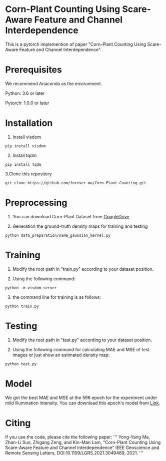 # Corn-Plant Counting Using Scare-Aware Feature and Channel Interdependence
This is a pytorch implemention of paper "Corn-Plant Counting Using Scare-Aware Feature and Channel Interdependence".

Prerequisites
===
We recommend Anaconda as the environment. <br>

Python: 3.6 or later <br>

Pytorch: 1.0.0 or later <br>


Installation
===
1. Install visdom <br>
```
pip install visdom
```
2. Install tqdm <br>
```
pip install tqdm
```
3.Clone this repository
```
git clone https://github.com/forever-ma/Corn-Plant-Counting.git
```


Preprocessing
===
1. You can download Corn-Plant Dataset from [GoogleDrive](https://drive.google.com/file/d/1GF6HaDgInQ89OrHR0tPRzrOjeF44micy/view?usp=sharing) <br>

2. Generation the ground-truth density maps for training and testing <br>
```
python data_preparation/same_gaussian_kernel.py
````

Training
===
1. Modify the root path in "train.py" according to your dataset position. <br>

2. Using the following command:
```
python -m visdom.server
```

3. the command line for training is as follows:
```
python train.py
```

Testing
===
1. Modify the root path in "test.py" according to your dataset position. <br>

2. Using the following command for calculating MAE and MSE of test images or just show an estimated density map:
```
python test.py
```

Model
===
We got the best MAE and MSE at the 596 epoch for the experiment under mild illumination intensity. You can download this epoch's model from [Link](https://drive.google.com/file/d/1CL3o5K125Lb-hPG31qvKMAllDN4qOINf/view?usp=sharing).


Citing
===
If you use the code, please cite the following paper:
'''
Yong-Yang Ma, Zhan-Li Sun, Zhigang Zeng, and Kin-Man Lam, “Corn-Plant Counting Using Scare-Aware Feature and Channel Interdependence” IEEE Geoscience and Remote Sensing Letters, DOI:10.1109/LGRS.2021.3049489, 2021.
'''

